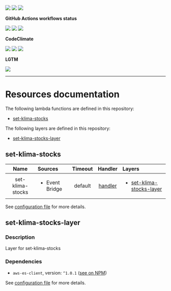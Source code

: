 ![](https://img.shields.io/github/package-json/v/kaskadi/set-klima-stocks)
![](https://img.shields.io/badge/code--style-standard-blue)
![](https://img.shields.io/github/license/kaskadi/set-klima-stocks?color=blue)

**GitHub Actions workflows status**

[![](https://img.shields.io/github/workflow/status/kaskadi/set-klima-stocks/deploy?label=deployed&logo=Amazon%20AWS)](https://github.com/kaskadi/set-klima-stocks/actions?query=workflow%3Adeploy)
[![](https://img.shields.io/github/workflow/status/kaskadi/set-klima-stocks/build?label=build&logo=mocha)](https://github.com/kaskadi/set-klima-stocks/actions?query=workflow%3Abuild)
[![](https://img.shields.io/github/workflow/status/kaskadi/set-klima-stocks/syntax-check?label=syntax-check&logo=serverless)](https://github.com/kaskadi/set-klima-stocks/actions?query=workflow%3Asyntax-check)

**CodeClimate**

[![](https://img.shields.io/codeclimate/maintainability/kaskadi/set-klima-stocks?label=maintainability&logo=Code%20Climate)](https://codeclimate.com/github/kaskadi/set-klima-stocks)
[![](https://img.shields.io/codeclimate/tech-debt/kaskadi/set-klima-stocks?label=technical%20debt&logo=Code%20Climate)](https://codeclimate.com/github/kaskadi/set-klima-stocks)
[![](https://img.shields.io/codeclimate/coverage/kaskadi/set-klima-stocks?label=test%20coverage&logo=Code%20Climate)](https://codeclimate.com/github/kaskadi/set-klima-stocks)

**LGTM**

[![](https://img.shields.io/lgtm/grade/javascript/github/kaskadi/set-klima-stocks?label=code%20quality&logo=LGTM)](https://lgtm.com/projects/g/kaskadi/set-klima-stocks/?mode=list&logo=LGTM)

<!-- You can add badges inside of this section if you'd like -->

****

<!-- automatically generated documentation will be placed in here -->
# Resources documentation

The following lambda functions are defined in this repository:
- [set-klima-stocks](#set-klima-stocks)

The following layers are defined in this repository:
- [set-klima-stocks-layer](#set-klima-stocks-layer)

## set-klima-stocks <a name="set-klima-stocks"></a>

|       Name       | Sources                        | Timeout |              Handler             | Layers                                                              |
| :--------------: | :----------------------------- | :-----: | :------------------------------: | :------------------------------------------------------------------ |
| set-klima-stocks | <ul><li>Event Bridge</li></ul> | default | [handler](./set-klima-stocks.js) | <ul><li>[set-klima-stocks-layer](#set-klima-stocks-layer)</li></ul> |

See [configuration file](./serverless.yml) for more details.

## set-klima-stocks-layer <a name="set-klima-stocks-layer"></a>

### Description

Layer for set-klima-stocks

### Dependencies

- `aws-es-client`, version: `^1.0.1` ([see on NPM](https://www.npmjs.com/package/aws-es-client))

See [configuration file](./serverless.yml) for more details.
<!-- automatically generated documentation will be placed in here -->

<!-- You can customize this template as you'd like! -->